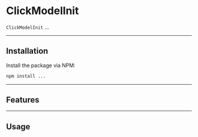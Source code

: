 # ClickModelInit

`ClickModelInit` ...

---

## Installation

Install the package via NPM:

```bash
npm install ...
```

---

## Features
<!-- 
- **Simple Connection Management**: Establish and close connections effortlessly.
- **Designed for NestJS**: Perfectly integrates into NestJS services and modules.
- **Extendable**: Build on top of `ClickModelInit` to create your own data handling logic. -->

---

## Usage